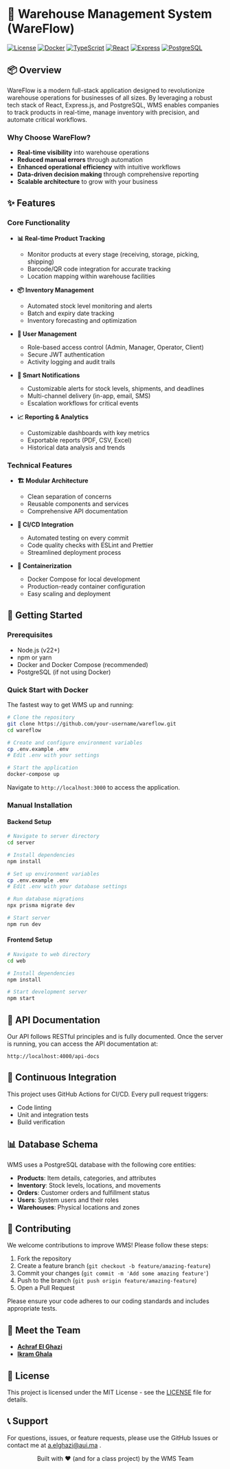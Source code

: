# 🏢 Warehouse Management System (WareFlow)

[![License](https://img.shields.io/badge/license-MIT-blue.svg)](LICENSE)
[![Docker](https://img.shields.io/badge/docker-ready-brightgreen.svg)](https://www.docker.com/)
[![TypeScript](https://img.shields.io/badge/TypeScript-5.0-blue)](https://www.typescriptlang.org/)
[![React](https://img.shields.io/badge/React-18.0-blue)](https://reactjs.org/)
[![Express](https://img.shields.io/badge/Express-4.18-green)](https://expressjs.com/)
[![PostgreSQL](https://img.shields.io/badge/PostgreSQL-17-blue)](https://www.postgresql.org/)

## 📦 Overview

WareFlow is a modern full-stack application designed to revolutionize warehouse operations for businesses of all sizes. By leveraging a robust tech stack of React, Express.js, and PostgreSQL, WMS enables companies to track products in real-time, manage inventory with precision, and automate critical workflows.


### Why Choose WareFlow?

- **Real-time visibility** into warehouse operations
- **Reduced manual errors** through automation
- **Enhanced operational efficiency** with intuitive workflows
- **Data-driven decision making** through comprehensive reporting
- **Scalable architecture** to grow with your business

## ✨ Features

### Core Functionality

- **📊 Real-time Product Tracking**
  - Monitor products at every stage (receiving, storage, picking, shipping)
  - Barcode/QR code integration for accurate tracking
  - Location mapping within warehouse facilities

- **📦 Inventory Management**
  - Automated stock level monitoring and alerts
  - Batch and expiry date tracking
  - Inventory forecasting and optimization

- **👤 User Management**
  - Role-based access control (Admin, Manager, Operator, Client)
  - Secure JWT authentication
  - Activity logging and audit trails

- **🔔 Smart Notifications**
  - Customizable alerts for stock levels, shipments, and deadlines
  - Multi-channel delivery (in-app, email, SMS)
  - Escalation workflows for critical events

- **📈 Reporting & Analytics**
  - Customizable dashboards with key metrics
  - Exportable reports (PDF, CSV, Excel)
  - Historical data analysis and trends

### Technical Features

- **🏗️ Modular Architecture**
  - Clean separation of concerns
  - Reusable components and services
  - Comprehensive API documentation

- **🔄 CI/CD Integration**
  - Automated testing on every commit
  - Code quality checks with ESLint and Prettier
  - Streamlined deployment process

- **🐳 Containerization**
  - Docker Compose for local development
  - Production-ready container configuration
  - Easy scaling and deployment

## 🚀 Getting Started

### Prerequisites

- Node.js (v22+)
- npm or yarn
- Docker and Docker Compose (recommended)
- PostgreSQL (if not using Docker)

### Quick Start with Docker

The fastest way to get WMS up and running:

```bash
# Clone the repository
git clone https://github.com/your-username/wareflow.git
cd wareflow

# Create and configure environment variables
cp .env.example .env
# Edit .env with your settings

# Start the application
docker-compose up
```

Navigate to `http://localhost:3000` to access the application.

### Manual Installation

#### Backend Setup

```bash
# Navigate to server directory
cd server

# Install dependencies
npm install

# Set up environment variables
cp .env.example .env
# Edit .env with your database settings

# Run database migrations
npx prisma migrate dev

# Start server
npm run dev
```

#### Frontend Setup

```bash
# Navigate to web directory
cd web

# Install dependencies
npm install

# Start development server
npm start
```

## 📝 API Documentation

Our API follows RESTful principles and is fully documented. Once the server is running, you can access the API documentation at:

```
http://localhost:4000/api-docs
```

## 🔄 Continuous Integration

This project uses GitHub Actions for CI/CD. Every pull request triggers:

- Code linting
- Unit and integration tests
- Build verification

## 📊 Database Schema

WMS uses a PostgreSQL database with the following core entities:

- **Products**: Item details, categories, and attributes
- **Inventory**: Stock levels, locations, and movements
- **Orders**: Customer orders and fulfillment status
- **Users**: System users and their roles
- **Warehouses**: Physical locations and zones

## 🤝 Contributing

We welcome contributions to improve WMS! Please follow these steps:

1. Fork the repository
2. Create a feature branch (`git checkout -b feature/amazing-feature`)
3. Commit your changes (`git commit -m 'Add some amazing feature'`)
4. Push to the branch (`git push origin feature/amazing-feature`)
5. Open a Pull Request

Please ensure your code adheres to our coding standards and includes appropriate tests.

## 👥 Meet the Team

- **[Achraf El Ghazi](https://github.com/achrafelghazi)**
- **[Ikram Ghala](https://github.com/ikram062)**

## 📄 License

This project is licensed under the MIT License - see the [LICENSE](LICENSE) file for details.

## 📞 Support

For questions, issues, or feature requests, please use the GitHub Issues or contact me at a.elghazi@aui.ma .

<p align="center">
  Built with ❤️ (and for a class project) by the WMS Team
</p>
